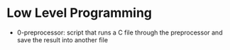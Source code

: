 # Low Level Programming
* 0-preprocessor: script that runs a C file through the preprocessor and save the result into another file
